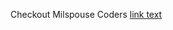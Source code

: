<!DOCTYPE html>
<html>
<head>
<style>

<div> <img src="assets/images/CMP_8142.jpg" class="img-responsive" width="300" height="600" alt="Autumn Standing in park"> </div>

  
<p> Former AWS as a Specialist Solutions Architect, focusing on NoSQL databases, before taking the reins of the Greater Seattle area chapter of Milspouse Coders.Im Currently a Language and Runtime Software Developer, where I contributed to open-source projects, managed infrastructure, and oversaw software releases. I mentor young women through as a Rewriting the Code alumni, and a part of the Black Wing infinity group. 

With a passion for technology and a commitment to empowering Military spouses and women to through technology.  I began my career by teaching military spouses how to code through engaging "Coffee and Code" sessions in Virginia Beach. As the chapter leader, We successfully made Hackathons accessible virtually and in person to help Military Spouses have access from anywhere.  and forged a valuable partnership with Microsoft for our second annual event.

Security is a key passion of mine, and I co-host the podcast "ShipIt" on Changelog, where we dive into the intricacies of infrastructure and DevOps, exploring everything that happens after a Git push. I believe in the power of community and collaboration, and I’m dedicated to making technology accessible to all. I've spoken at conferences like the GraceHopper Celebration, Apache World Part, SheBuilds, AWEsome, the Southern Califronia Linux Expo aka Scale, and Github Universe. I enjoy advocating and helping in my community, I sit on the Board of Directors for the Snohomish County United Way and am on the advocacy board. All thoughts are my own.
</p>



<body>
  
<div class="image123">
    <div class="imgContainer">
    <img src="assets/images/1709920352022.jpeg"  alt="magazine cover" style="width:30%">
  </div>
  <div class="column">
    <img src="assets/images/1710897068179.jpeg" alt="Forest" style="width:30%">
  </div>
  <div class="column">
    <img src="assets/images/1710874014854.jpeg" alt="Mountains" style="width:30%">
  </div>
  <div class="imgContainer">
         <img src="/images/tv.gif"/ height="200" width="200"/>
</div>
</style>
</head>
</body>
</html>


Checkout Milspouse Coders <a href="here">[link text](https://milspousecoders.org)</a>
